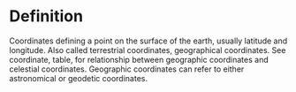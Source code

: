 # Definition

Coordinates defining a point on the surface of the earth, usually
latitude and longitude. Also called terrestrial coordinates,
geographical coordinates. See coordinate, table, for relationship
between geographic coordinates and celestial coordinates. Geographic
coordinates can refer to either astronomical or geodetic coordinates.

